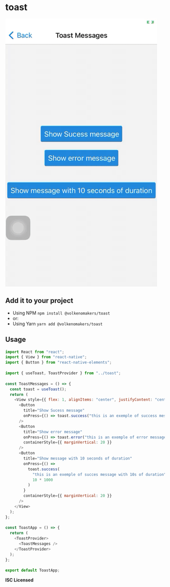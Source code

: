 # toast

![Single select](https://raw.githubusercontent.com/VolkenoMakers/toast/files/demo.gif)

## Add it to your project

- Using NPM
  `npm install @volkenomakers/toast`
- or:
- Using Yarn
  `yarn add @volkenomakers/toast`

## Usage

```javascript
import React from "react";
import { View } from "react-native";
import { Button } from "react-native-elements";

import { useToast, ToastProvider } from "../toast";

const ToastMessages = () => {
  const toast = useToast();
  return (
    <View style={{ flex: 1, alignItems: "center", justifyContent: "center" }}>
      <Button
        title="Show Sucess message"
        onPress={() => toast.success("this is an exemple of success message")}
      />
      <Button
        title="Show error message"
        onPress={() => toast.error("this is an exemple of error message")}
        containerStyle={{ marginVertical: 20 }}
      />
      <Button
        title="Show message with 10 seconds of duration"
        onPress={() =>
          toast.success(
            "this is an exemple of succes message with 10s of duration",
            10 * 1000
          )
        }
        containerStyle={{ marginVertical: 20 }}
      />
    </View>
  );
};

const ToastApp = () => {
  return (
    <ToastProvider>
      <ToastMessages />
    </ToastProvider>
  );
};

export default ToastApp;
```

**ISC Licensed**
